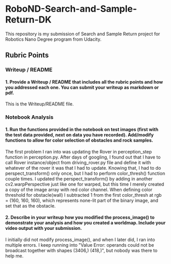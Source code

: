 # RoboND-Search-and-Sample-Return-DK
This repository is my submission of Search and Sample Return project for Robotics Nano Degree program from Udacity. 
## Rubric Points

### Writeup / README

#### 1. Provide a Writeup / README that includes all the rubric points and how you addressed each one.  You can submit your writeup as markdown or pdf.  

This is the Writeup/README file.

### Notebook Analysis

#### 1. Run the functions provided in the notebook on test images (first with the test data provided, next on data you have recorded). Add/modify functions to allow for color selection of obstacles and rock samples.

The first problem I ran into was updating the Rover in perception_step function in perception.py. After days of googling, I found out that I have to call Rover instance/object from driving_rover.py file and define it with whatever of the rover it was that I had to update. 
Knowing that, I had to do perspect_transform() only once, but I had to perform color_thresh() function couple times. I updated the perspect_transform() by adding in another cv2.warpPerspective just like one for warped, but this time I merely created a copy of the image array with red color channel. When defining color threshold for obstacle(wall) I subtracted 1 from the first color_thresh at rgb = (160, 160, 160), which represents none-lit part of the binary image, and set that as the obstacle. 

#### 2. Describe in your writeup how you modified the process_image() to demonstrate your analysis and how you created a worldmap. Include your video output with your submission.

I initially did not modify process_image(), and when I later did, I ran into multiple errors. I keep running into "Value Error: operands could not be broadcast together with shapes (3406,) (418,)", but nobody was there to help me.

